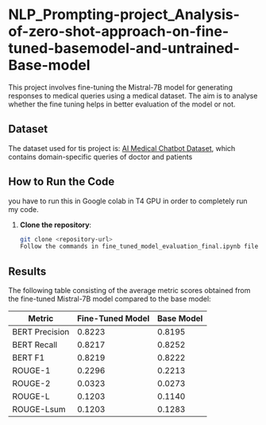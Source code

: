 # NLP_Prompting-project_Analysis-of-zero-shot-approach-on-fine-tuned-basemodel-and-untrained-Base-model
This project involves fine-tuning the Mistral-7B model for generating responses to medical queries using a medical dataset. The aim is to analyse whether the fine tuning helps in better evaluation of the model or not.
## Dataset

The dataset used for tis project is: [AI Medical Chatbot Dataset](https://huggingface.co/datasets/ruslanmv/ai-medical-chatbot), which contains domain-specific queries of doctor and patients

## How to Run the Code
you have to run this in Google colab in T4 GPU in order to completely run my code.
1. **Clone the repository**:
   ```bash
   git clone <repository-url>
   Follow the commands in fine_tuned_model_evaluation_final.ipynb file ;followed by the base_model_evaluation.ipynb

## Results

The following table consisting of the average metric scores obtained from the fine-tuned Mistral-7B model compared to the base model:

| Metric         | Fine-Tuned Model | Base Model |
|----------------|------------------|------------|
| BERT Precision  | 0.8223           | 0.8195     |
| BERT Recall     | 0.8217           | 0.8252     |
| BERT F1        | 0.8219           | 0.8222     |
| ROUGE-1       | 0.2296           | 0.2213     |
| ROUGE-2       | 0.0323           | 0.0273     |
| ROUGE-L       | 0.1203           | 0.1140     |
| ROUGE-Lsum    | 0.1203           | 0.1283     |


   
